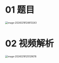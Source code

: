 # 01 题目

<img src="https://cvp.oss-cn-shanghai.aliyuncs.com/picgo/202402181248320.png" alt="image-20240218124813243" style="zoom:50%;" />



# 02 视频解析

<img src="https://cvp.oss-cn-shanghai.aliyuncs.com/picgo/202402181251136.png" alt="image-20240218125129076" style="zoom:50%;" />